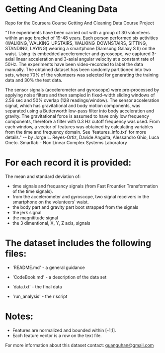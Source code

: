 # Getting And Cleaning Data

Repo for the Coursera Course Getting And Cleaning Data Course Project


"The experiments have been carried out with a group of 30 volunteers within an age bracket of 19-48 years. Each person performed six activities (WALKING, WALKING_UPSTAIRS, WALKING_DOWNSTAIRS, SITTING, STANDING, LAYING) wearing a smartphone (Samsung Galaxy S II) on the waist. Using its embedded accelerometer and gyroscope, we captured 3-axial linear acceleration and 3-axial angular velocity at a constant rate of 50Hz. The experiments have been video-recorded to label the data manually. The obtained dataset has been randomly partitioned into two sets, where 70% of the volunteers was selected for generating the training data and 30% the test data. 

The sensor signals (accelerometer and gyroscope) were pre-processed by applying noise filters and then sampled in fixed-width sliding windows of 2.56 sec and 50% overlap (128 readings/window). The sensor acceleration signal, which has gravitational and body motion components, was separated using a Butterworth low-pass filter into body acceleration and gravity. The gravitational force is assumed to have only low frequency components, therefore a filter with 0.3 Hz cutoff frequency was used. From each window, a vector of features was obtained by calculating variables from the time and frequency domain. See 'features_info.txt' for more details." -- by Jorge L. Reyes-Ortiz, Davide Anguita, Alessandro Ghio, Luca Oneto.
Smartlab - Non Linear Complex Systems Laboratory

For each record it is provided:
======================================
The mean and standard deviation of:
- time signals and frequancy signals (from Fast Frountier Transformation of the time signals).
- from the accelerometer and gyroscope, two signal receivers in the smartphone on the volunteers' waist. 
- the body part and gravity part boot strapped from the signals 
- the jerk signal
- the magnititude signal
- the 3 dimentional, X, Y, Z axis, signals

The dataset includes the following files:
=========================================

- 'README.md' - a general guidance

- 'CodeBook.md' - a description of the data set

- 'data.txt' - the final data

- 'run_analysis' - the r script

Notes: 
======
- Features are normalized and bounded within [-1,1].
- Each feature vector is a row on the text file.

For more information about this dataset contact: guanguhan@gmail.com

